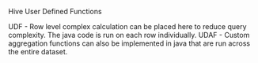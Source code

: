Hive User Defined Functions

UDF - Row level complex calculation can be placed here to reduce query complexity. The java code is run on each row individually.
UDAF - Custom aggregation functions can also be implemented in java that are run across the entire dataset.
